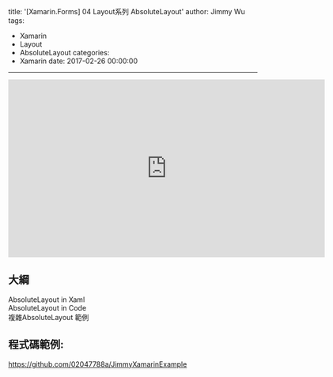 title: '[Xamarin.Forms] 04 Layout系列 AbsoluteLayout'
author: Jimmy Wu
tags:
  - Xamarin
  - Layout
  - AbsoluteLayout
categories:
  - Xamarin
date: 2017-02-26 00:00:00
---
<iframe width="640" height="360" src="https://www.youtube.com/embed/QWPDKvhK5WY" frameborder="0" allowfullscreen></iframe>

## 大綱
AbsoluteLayout in Xaml  
AbsoluteLayout in Code  
複雜AbsoluteLayout 範例  

## 程式碼範例:
https://github.com/02047788a/JimmyXamarinExample